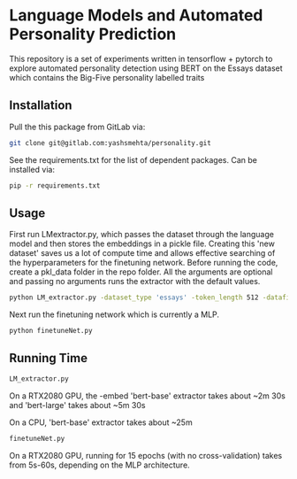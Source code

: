 # Language Models and Automated Personality Prediction
This repository is a set of experiments written in tensorflow + pytorch to explore automated personality detection using BERT on the Essays dataset which contains the Big-Five personality labelled traits


## Installation

Pull the this package from GitLab via:

```bash
git clone git@gitlab.com:yashsmehta/personality.git
```

See the requirements.txt for the list of dependent packages. Can be installed via:

```bash
pip -r requirements.txt
```

## Usage
First run LMextractor.py, which passes the dataset through the language model and then stores the embeddings in a pickle file. Creating this 'new dataset' saves us a lot of compute time and allows effective searching of the hyperparameters for the finetuning network. Before running the code, create a pkl_data folder in the repo folder. All the arguments are optional and passing no arguments runs the extractor with the default values.

```bash
python LM_extractor.py -dataset_type 'essays' -token_length 512 -datafile 'data/essays.csv' -batch_size 32 -embed 'bert-base' -op_dir 'pkl_data'
```

Next run the finetuning network which is currently a MLP.

```bash
python finetuneNet.py 
```

## Running Time

```bash
LM_extractor.py
```
On a RTX2080 GPU, the -embed 'bert-base' extractor takes about ~2m 30s and 'bert-large' takes about ~5m 30s

On a CPU, 'bert-base' extractor takes about ~25m

```bash
finetuneNet.py
```
On a RTX2080 GPU, running for 15 epochs (with no cross-validation) takes from 5s-60s, depending on the MLP architecture.